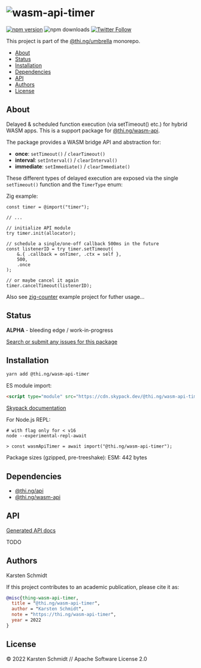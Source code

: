 <!-- This file is generated - DO NOT EDIT! -->

# ![wasm-api-timer](https://media.thi.ng/umbrella/banners-20220914/thing-wasm-api-timer.svg?672e1920)

[![npm version](https://img.shields.io/npm/v/@thi.ng/wasm-api-timer.svg)](https://www.npmjs.com/package/@thi.ng/wasm-api-timer)
![npm downloads](https://img.shields.io/npm/dm/@thi.ng/wasm-api-timer.svg)
[![Twitter Follow](https://img.shields.io/twitter/follow/thing_umbrella.svg?style=flat-square&label=twitter)](https://twitter.com/thing_umbrella)

This project is part of the
[@thi.ng/umbrella](https://github.com/thi-ng/umbrella/) monorepo.

- [About](#about)
- [Status](#status)
- [Installation](#installation)
- [Dependencies](#dependencies)
- [API](#api)
- [Authors](#authors)
- [License](#license)

## About

Delayed & scheduled function execution (via setTimeout() etc.) for hybrid WASM apps. This is a support package for [@thi.ng/wasm-api](https://github.com/thi-ng/umbrella/tree/develop/packages/wasm-api).

The package provides a WASM bridge API and abstraction for:

- **once**: `setTimeout()` / `clearTimeout()`
- **interval**: `setInterval()` / `clearInterval()`
- **immediate**: `setImmediate()` / `clearImmediate()`

These different types of delayed execution are exposed via the single
`setTimeout()` function and the `TimerType` enum:

Zig example:

```zig
const timer = @import("timer");

// ...

// initialize API module
try timer.init(allocator);

// schedule a single/one-off callback 500ms in the future
const listenerID = try timer.setTimeout(
	&.{ .callback = onTimer, .ctx = self },
	500,
	.once
);

// or maybe cancel it again
timer.cancelTimeout(listenerID);
```

Also see
[zig-counter](https://github.com/thi-ng/umbrella/blob/develop/examples/zig-counter/)
example project for futher usage...

## Status

**ALPHA** - bleeding edge / work-in-progress

[Search or submit any issues for this package](https://github.com/thi-ng/umbrella/issues?q=%5Bwasm-api-timer%5D+in%3Atitle)

## Installation

```bash
yarn add @thi.ng/wasm-api-timer
```

ES module import:

```html
<script type="module" src="https://cdn.skypack.dev/@thi.ng/wasm-api-timer"></script>
```

[Skypack documentation](https://docs.skypack.dev/)

For Node.js REPL:

```text
# with flag only for < v16
node --experimental-repl-await

> const wasmApiTimer = await import("@thi.ng/wasm-api-timer");
```

Package sizes (gzipped, pre-treeshake): ESM: 442 bytes

## Dependencies

- [@thi.ng/api](https://github.com/thi-ng/umbrella/tree/develop/packages/api)
- [@thi.ng/wasm-api](https://github.com/thi-ng/umbrella/tree/develop/packages/wasm-api)

## API

[Generated API docs](https://docs.thi.ng/umbrella/wasm-api-timer/)

TODO

## Authors

Karsten Schmidt

If this project contributes to an academic publication, please cite it as:

```bibtex
@misc{thing-wasm-api-timer,
  title = "@thi.ng/wasm-api-timer",
  author = "Karsten Schmidt",
  note = "https://thi.ng/wasm-api-timer",
  year = 2022
}
```

## License

&copy; 2022 Karsten Schmidt // Apache Software License 2.0
